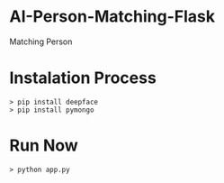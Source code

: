 # AI-Person-Matching-Flask
Matching Person

# Instalation Process
    > pip install deepface
    > pip install pymongo
# Run Now    
    > python app.py
